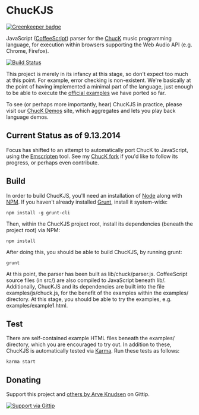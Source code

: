# ChucKJS

[![Greenkeeper badge](https://badges.greenkeeper.io/aknuds1/chuckjs.svg)](https://greenkeeper.io/)

JavaScript ([CoffeeScript](http://coffeescript.org/)) parser for the [ChucK](http://chuck.cs.princeton.edu/)
music programming language, for execution within browsers supporting the Web Audio API (e.g. Chrome, Firefox).

[![Build Status](https://travis-ci.org/aknuds1/chuckjs.png?branch=master)](https://travis-ci.org/aknuds1/chuckjs)

This project is merely in its infancy at this stage, so don't expect too much at this point. For example,
error checking is non-existent. We're basically at the point of having implemented a minimal part of the
language, just enough to be able to execute the
[official examples](https://github.com/spencersalazar/chuck/tree/master/src/examples) we have ported so far.

To see (or perhaps more importantly, hear) ChucKJS in practice, please visit our
[ChucK Demos](http://chuckdemos.com) site, which aggregates and lets you play back language demos.

## Current Status as of 9.13.2014
Focus has shifted to an attempt to automatically port ChucK to JavaScript, using the
[Emscripten](http://emscripten.org) tool. See my [ChucK fork](https://github.com/aknuds1/chuck) if you'd 
like to follow its progress, or perhaps even contribute.

## Build

In order to build ChucKJS, you'll need an installation of [Node](http://nodejs.org/) along with
[NPM](https://npmjs.org/). If you haven't already installed [Grunt](http://gruntjs.com), install it system-wide:

    npm install -g grunt-cli

Then, within the ChucKJS project root, install its dependencies (beneath the project root) via NPM:

    npm install

After doing this, you should be able to build ChucKJS, by running grunt:

    grunt

At this point, the parser has been built as lib/chuck/parser.js. CoffeeScript source files (in src/) are also
compiled to JavaScript beneath lib/. Additionally, ChucKJS and its dependencies are built into the file
examples/js/chuck.js, for the benefit of the examples within the examples/ directory. At this stage, you
should be able to try the examples, e.g. examples/example1.html.

## Test

There are self-contained example HTML files beneath the examples/ directory, which you are encouraged to try
out. In addition to these, ChucKJS is automatically tested via [Karma](http://karma-runner.github.io/).
Run these tests as follows:

    karma start

## Donating

Support this project and [others by Arve Knudsen](https://www.gittip.com/Arve%20Knudsen/) on Gittip.

[![Support via Gittip](http://img.shields.io/gittip/Arve%20Knudsen.png)](https://www.gittip.com/Arve%20Knudsen/)
